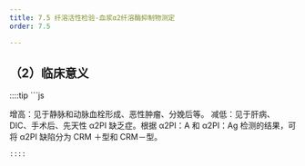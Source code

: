 ```yaml
---
title: 7.5 纤溶活性检验-血浆α2纤溶酶抑制物测定
order: 7.5

---
```


## （2）临床意义

<son :text="'血液学检验记忆卡'" text1="（2）临床意义" :textOption="[['超纲','暂无科目',''],['了解','专业知识','专业实践能力'],['了解','相关专业知识','专业知识']]" />
::::tip
```js

增高：见于静脉和动脉血栓形成、恶性肿瘤、分娩后等。
减低：见于肝病、DIC、手术后、先天性 α2PI 缺乏症。根据 α2PI：A 和 α2PI：Ag 检测的结果，可将 α2PI 缺陷分为 CRM ＋型和 CRM－型。

```
::::
```
